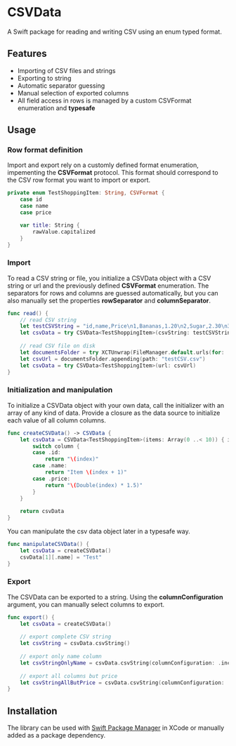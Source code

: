 # CSVData

A Swift package for reading and writing CSV using an enum typed format.

## Features

- Importing of CSV files and strings
- Exporting to string
- Automatic separator guessing
- Manual selection of exported columns
- All field access in rows is managed by a custom CSVFormat enumeration and **typesafe**

## Usage

### Row format definition

Import and export rely on a customly defined format enumeration, impementing the **CSVFormat** protocol. This format should correspond to the CSV row format you want to import or export.

```swift
private enum TestShoppingItem: String, CSVFormat {
    case id
    case name
    case price

    var title: String {
        rawValue.capitalized
    }
}
```

### Import

To read a CSV string or file, you initialize a CSVData object with a CSV string or url and the previously defined **CSVFormat** enumeration. The separators for rows and columns are guessed automatically, but you can also manually set the properties **rowSeparator** and **columnSeparator**.

```swift
func read() {
    // read CSV string
    let testCSVString = "id,name,Price\n1,Bananas,1.20\n2,Sugar,2.30\n3,Milk,1.99"
    let csvData = try CSVData<TestShoppingItem>(csvString: testCSVString)
    
    // read CSV file on disk
    let documentsFolder = try XCTUnwrap(FileManager.default.urls(for: .documentDirectory, in: .userDomainMask).first)
    let csvUrl = documentsFolder.appending(path: "testCSV.csv")
    let csvData = try CSVData<TestShoppingItem>(url: csvUrl)
}
```

### Initialization and manipulation

To initialize a CSVData object with your own data, call the initializer with an array of any kind of data. Provide a closure as the data source to initialize each value of all column columns.

```swift
func createCSVData() -> CSVData {
    let csvData = CSVData<TestShoppingItem>(items: Array(0 ..< 10)) { index, column in
        switch column {
        case .id:
            return "\(index)"
        case .name:
            return "Item \(index + 1)"
        case .price:
            return "\(Double(index) * 1.5)"
        }
    }
    
    return csvData
}
```

You can manipulate the csv data object later in a typesafe way.
```swift
func manipulateCSVData() {
    let csvData = createCSVData()
    csvData[1][.name] = "Test"
}
```

### Export

The CSVData can be exported to a string. Using the **columnConfiguration** argument, you can manually select columns to export.

```swift
func export() {
    let csvData = createCSVData()
    
    // export complete CSV string
    let csvString = csvData.csvString()
    
    // export only name column
    let csvStringOnlyName = csvData.csvString(columnConfiguration: .includeOnly(columns: [.name]))
            
    // export all columns but price
    let csvStringAllButPrice = csvData.csvString(columnConfiguration: .allBut(columns: [.price]))
}
```

## Installation

The library can be used with [Swift Package Manager](https://swift.org/package-manager/) in XCode or manually added as a package dependency.

